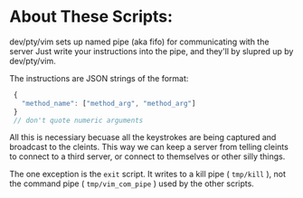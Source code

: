 # About These Scripts:

dev/pty/vim sets up named pipe (aka fifo) for communicating with the server Just write your instructions into the pipe, and they'll by slupred up by dev/pty/vim.  

The instructions are JSON strings of the format:

```javascript
 {
   "method_name": ["method_arg", "method_arg"]
 }
 // don't quote numeric arguments
```

All this is necessiary becuase all the keystrokes are being captured and broadcast to the cleints.  This way we can keep a server from telling cleints to connect to a third server, or connect to themselves or other silly things.

The one exception is the `exit` script.  It writes to a kill pipe ( `tmp/kill` ), not the command pipe ( `tmp/vim_com_pipe` )  used by the other scripts.
